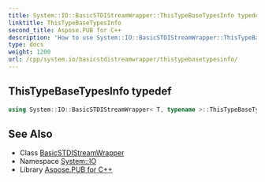 ```yaml
---
title: System::IO::BasicSTDIStreamWrapper::ThisTypeBaseTypesInfo typedef
linktitle: ThisTypeBaseTypesInfo
second_title: Aspose.PUB for C++
description: 'How to use System::IO::BasicSTDIStreamWrapper::ThisTypeBaseTypesInfo typedef of System::IO::BasicSTDIStreamWrapper class in C++.'
type: docs
weight: 1200
url: /cpp/system.io/basicstdistreamwrapper/thistypebasetypesinfo/
---
```

## ThisTypeBaseTypesInfo typedef




```cpp
using System::IO::BasicSTDIStreamWrapper< T, typename >::ThisTypeBaseTypesInfo =  BaseTypesInfo<BaseType>
```

## See Also

* Class [BasicSTDIStreamWrapper](../)
* Namespace [System::IO](../../)
* Library [Aspose.PUB for C++](../../../)
